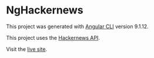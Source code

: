 # NgHackernews

This project was generated with [Angular CLI](https://github.com/angular/angular-cli) version 9.1.12.

This project uses the [Hackernews API](https://github.com/HackerNews/API).

Visit the [live site](https://ng-hackernews-nz.netlify.app/).
